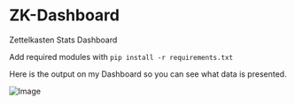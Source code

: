 # ZK-Dashboard
Zettelkasten Stats Dashboard 

Add required modules with `pip install -r requirements.txt`

Here is the output on my Dashboard so you can see what data is presented.

![Image](https://i.ibb.co/M6Gb0RW/Screen-Shot-2021-11-09-at-5-29-41-PM.png)

